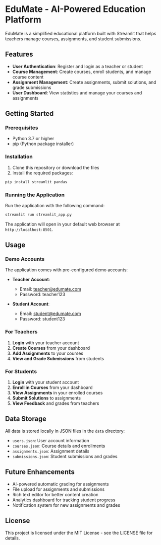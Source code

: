# EduMate - AI-Powered Education Platform

EduMate is a simplified educational platform built with Streamlit that helps teachers manage courses, assignments, and student submissions.

## Features

- **User Authentication**: Register and login as a teacher or student
- **Course Management**: Create courses, enroll students, and manage course content
- **Assignment Management**: Create assignments, submit solutions, and grade submissions
- **User Dashboard**: View statistics and manage your courses and assignments

## Getting Started

### Prerequisites

- Python 3.7 or higher
- pip (Python package installer)

### Installation

1. Clone this repository or download the files
2. Install the required packages:

```bash
pip install streamlit pandas
```

### Running the Application

Run the application with the following command:

```bash
streamlit run streamlit_app.py
```

The application will open in your default web browser at `http://localhost:8501`.

## Usage

### Demo Accounts

The application comes with pre-configured demo accounts:

- **Teacher Account**:
  - Email: teacher@edumate.com
  - Password: teacher123

- **Student Account**:
  - Email: student@edumate.com
  - Password: student123

### For Teachers

1. **Login** with your teacher account
2. **Create Courses** from your dashboard
3. **Add Assignments** to your courses
4. **View and Grade Submissions** from students

### For Students

1. **Login** with your student account
2. **Enroll in Courses** from your dashboard
3. **View Assignments** in your enrolled courses
4. **Submit Solutions** to assignments
5. **View Feedback** and grades from teachers

## Data Storage

All data is stored locally in JSON files in the `data` directory:

- `users.json`: User account information
- `courses.json`: Course details and enrollments
- `assignments.json`: Assignment details
- `submissions.json`: Student submissions and grades

## Future Enhancements

- AI-powered automatic grading for assignments
- File upload for assignments and submissions
- Rich text editor for better content creation
- Analytics dashboard for tracking student progress
- Notification system for new assignments and grades

## License

This project is licensed under the MIT License - see the LICENSE file for details. 